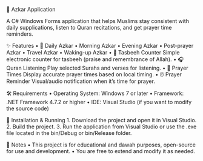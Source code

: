 📖 Azkar Application

A C# Windows Forms application that helps Muslims stay consistent with daily supplications, listen to Quran recitations, and get prayer time reminders.

✨ Features
	•	🕋 Daily Azkar
	•	Morning Azkar
	•	Evening Azkar
	•	Post-prayer Azkar
	•	Travel Azkar
	•	Waking-up Azkar
	•	📿 Tasbeeh Counter
Simple electronic counter for tasbeeh (praise and remembrance of Allah).
	•	🎧 Quran Listening
Play selected Surahs and verses for listening.
	•	🕌 Prayer Times
Display accurate prayer times based on local timing.
	•	⏰ Prayer Reminder
Visual/audio notification when it’s time for prayer.

🛠️ Requirements
	•	Operating System: Windows 7 or later
	•	Framework: .NET Framework 4.7.2 or higher
	•	IDE: Visual Studio (if you want to modify the source code)

🚀 Installation & Running
	1.	Download the project and open it in Visual Studio.
	2.	Build the project.
	3.	Run the application from Visual Studio or use the .exe file located in the bin/Debug or bin/Release folder.

📝 Notes
	•	This project is for educational and dawah purposes, open-source for use and development.
	•	You are free to extend and modify it as needed.
